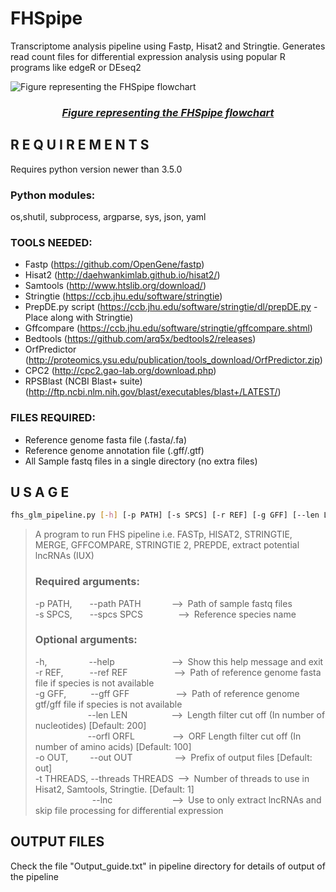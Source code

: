 # FHSpipe
Transcriptome analysis pipeline using Fastp, Hisat2 and Stringtie. Generates read count files for differential expression analysis using popular R programs like edgeR or DEseq2

![Figure representing the FHSpipe flowchart](https://github.com/Venky2804/FHSpipe/assets/110457541/af63d05b-a8ae-49cf-85c8-1b9ee63fbd24 "Figure representing the FHSpipe flowchart")
### _<div align="center"> <ins> Figure representing the FHSpipe flowchart </ins> </div>_

## R E Q U I R E M E N T S
Requires python version newer than 3.5.0 

### Python modules:
os,shutil, subprocess, argparse, sys, json, yaml 

### TOOLS NEEDED:
- Fastp (https://github.com/OpenGene/fastp)  
- Hisat2 (http://daehwankimlab.github.io/hisat2/)  
- Samtools (http://www.htslib.org/download/)  
- Stringtie (https://ccb.jhu.edu/software/stringtie)  
- PrepDE.py script (https://ccb.jhu.edu/software/stringtie/dl/prepDE.py - Place along with Stringtie)  
- Gffcompare (https://ccb.jhu.edu/software/stringtie/gffcompare.shtml)  
- Bedtools (https://github.com/arq5x/bedtools2/releases)  
- OrfPredictor (http://proteomics.ysu.edu/publication/tools_download/OrfPredictor.zip)  
- CPC2 (http://cpc2.gao-lab.org/download.php)  
- RPSBlast (NCBI Blast+ suite) (http://ftp.ncbi.nlm.nih.gov/blast/executables/blast+/LATEST/)  

### FILES REQUIRED:
- Reference genome fasta file (.fasta/.fa)  
- Reference genome annotation file (.gff/.gtf)  
- All Sample fastq files in a single directory (no extra files)  



## U S A G E
 
```bash
fhs_glm_pipeline.py [-h] [-p PATH] [-s SPCS] [-r REF] [-g GFF] [--len LEN] [--orfl ORFL] [-o OUT] [-t THREADS] [--lnc]  
```
> A program to run FHS pipeline i.e. FASTp, HISAT2, STRINGTIE, MERGE, GFFCOMPARE, STRINGTIE 2, PREPDE, extract potential lncRNAs (IUX)  
>
> ### Required arguments:
> -p PATH,&emsp;&emsp;--path PATH&emsp;&emsp;&emsp;&ensp;-->&ensp;Path of sample fastq files  
> -s SPCS,&emsp;&emsp;--spcs SPCS&emsp;&emsp;&emsp;&emsp;-->&ensp;Reference species name  
>  
> ### Optional arguments:  
> -h,&emsp;&emsp;&emsp;&emsp;&ensp;&nbsp;--help&emsp;&emsp;&emsp;&emsp;&emsp;&emsp;&ensp;-->&ensp;Show this help message and exit  
> -r REF,&emsp;&emsp;&emsp;--ref REF&emsp;&emsp;&emsp;&emsp;&emsp;&nbsp;-->&ensp;Path of reference genome fasta file if species is not available  
> -g GFF,&emsp;&emsp;&ensp;&nbsp;--gff GFF&emsp;&emsp;&emsp;&emsp;&emsp;&nbsp;-->&ensp;Path of reference genome gtf/gff file if species is not available  
> &emsp;&emsp;&emsp;&emsp;&emsp;&emsp;--len LEN&emsp;&emsp;&emsp;&emsp;&emsp;-->&ensp;Length filter cut off (In number of nucleotides) [Default: 200]  
> &emsp;&emsp;&emsp;&emsp;&emsp;&emsp;--orfl ORFL&emsp;&emsp;&emsp;&emsp;&nbsp;-->&ensp;ORF Length filter cut off (In number of amino acids) [Default: 100]  
> -o OUT,&emsp;&emsp;&ensp;--out OUT&emsp;&emsp;&emsp;&emsp;&ensp;&nbsp;-->&ensp;Prefix of output files [Default: out]  
> -t THREADS,&nbsp;--threads THREADS&ensp;-->&ensp;Number of threads to use in Hisat2, Samtools, Stringtie. [Default: 1]  
> &emsp;&emsp;&emsp;&emsp;&emsp;&emsp;&ensp;--lnc&emsp;&emsp;&emsp;&emsp;&emsp;&emsp;&ensp;&nbsp;-->&ensp;Use to only extract lncRNAs and skip file processing for differential expression  



## OUTPUT FILES

Check the file "Output_guide.txt" in pipeline directory for details of output of the pipeline  

